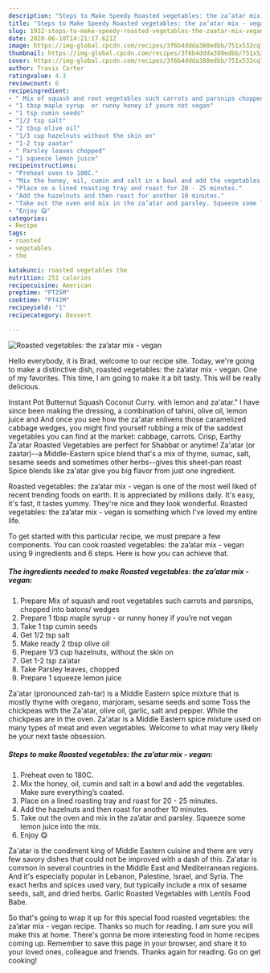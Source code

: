 ```yaml
---
description: "Steps to Make Speedy Roasted vegetables: the za’atar mix - vegan"
title: "Steps to Make Speedy Roasted vegetables: the za’atar mix - vegan"
slug: 1932-steps-to-make-speedy-roasted-vegetables-the-zaatar-mix-vegan
date: 2020-06-10T14:21:17.621Z
image: https://img-global.cpcdn.com/recipes/3f6b4ddda380edbb/751x532cq70/roasted-vegetables-the-zaatar-mix-vegan-recipe-main-photo.jpg
thumbnail: https://img-global.cpcdn.com/recipes/3f6b4ddda380edbb/751x532cq70/roasted-vegetables-the-zaatar-mix-vegan-recipe-main-photo.jpg
cover: https://img-global.cpcdn.com/recipes/3f6b4ddda380edbb/751x532cq70/roasted-vegetables-the-zaatar-mix-vegan-recipe-main-photo.jpg
author: Travis Carter
ratingvalue: 4.3
reviewcount: 6
recipeingredient:
- " Mix of squash and root vegetables such carrots and parsnips chopped into batons wedges"
- "1 tbsp maple syrup  or runny honey if youre not vegan"
- "1 tsp cumin seeds"
- "1/2 tsp salt"
- "2 tbsp olive oil"
- "1/3 cup hazelnuts without the skin on"
- "1-2 tsp zaatar"
- " Parsley leaves chopped"
- "1 squeeze lemon juice"
recipeinstructions:
- "Preheat oven to 180C."
- "Mix the honey, oil, cumin and salt in a bowl and add the vegetables. Make sure everything’s coated."
- "Place on a lined roasting tray and roast for 20 - 25 minutes."
- "Add the hazelnuts and then roast for another 10 minutes."
- "Take out the oven and mix in the za’atar and parsley. Squeeze some lemon juice into the mix."
- "Enjoy 😋"
categories:
- Recipe
tags:
- roasted
- vegetables
- the

katakunci: roasted vegetables the 
nutrition: 251 calories
recipecuisine: American
preptime: "PT25M"
cooktime: "PT42M"
recipeyield: "1"
recipecategory: Dessert

---
```



![Roasted vegetables: the za’atar mix - vegan](https://img-global.cpcdn.com/recipes/3f6b4ddda380edbb/751x532cq70/roasted-vegetables-the-zaatar-mix-vegan-recipe-main-photo.jpg)

Hello everybody, it is Brad, welcome to our recipe site. Today, we're going to make a distinctive dish, roasted vegetables: the za’atar mix - vegan. One of my favorites. This time, I am going to make it a bit tasty. This will be really delicious.

Instant Pot Butternut Squash Coconut Curry. with lemon and za&#39;atar.&#34; I have since been making the dressing, a combination of tahini, olive oil, lemon juice and And once you see how the za&#39;atar enlivens those caramelized cabbage wedges, you might find yourself rubbing a mix of the saddest vegetables you can find at the market: cabbage, carrots. Crisp, Earthy Za&#39;atar Roasted Vegetables are perfect for Shabbat or anytime! Za&#39;atar (or zaatar)--a Middle-Eastern spice blend that&#39;s a mix of thyme, sumac, salt, sesame seeds and sometimes other herbs--gives this sheet-pan roast Spice blends like za&#39;atar give you big flavor from just one ingredient.

Roasted vegetables: the za’atar mix - vegan is one of the most well liked of recent trending foods on earth. It is appreciated by millions daily. It's easy, it's fast, it tastes yummy. They're nice and they look wonderful. Roasted vegetables: the za’atar mix - vegan is something which I've loved my entire life.


To get started with this particular recipe, we must prepare a few components. You can cook roasted vegetables: the za’atar mix - vegan using 9 ingredients and 6 steps. Here is how you can achieve that.

<!--inarticleads1-->

##### The ingredients needed to make Roasted vegetables: the za’atar mix - vegan:

1. Prepare  Mix of squash and root vegetables such carrots and parsnips, chopped into batons/ wedges
1. Prepare 1 tbsp maple syrup - or runny honey if you’re not vegan
1. Take 1 tsp cumin seeds
1. Get 1/2 tsp salt
1. Make ready 2 tbsp olive oil
1. Prepare 1/3 cup hazelnuts, without the skin on
1. Get 1-2 tsp za’atar
1. Take  Parsley leaves, chopped
1. Prepare 1 squeeze lemon juice


Za&#39;atar (pronounced zah-tar) is a Middle Eastern spice mixture that is mostly thyme with oregano, marjoram, sesame seeds and some Toss the chickpeas with the Za&#39;atar, olive oil, garlic, salt and pepper. While the chickpeas are in the oven. Za&#39;atar is a Middle Eastern spice mixture used on many types of meat and even vegetables. Welcome to what may very likely be your next taste obsession. 

<!--inarticleads2-->

##### Steps to make Roasted vegetables: the za’atar mix - vegan:

1. Preheat oven to 180C.
1. Mix the honey, oil, cumin and salt in a bowl and add the vegetables. Make sure everything’s coated.
1. Place on a lined roasting tray and roast for 20 - 25 minutes.
1. Add the hazelnuts and then roast for another 10 minutes.
1. Take out the oven and mix in the za’atar and parsley. Squeeze some lemon juice into the mix.
1. Enjoy 😋


Za&#39;atar is the condiment king of Middle Eastern cuisine and there are very few savory dishes that could not be improved with a dash of this. Za&#39;atar is common in several countries in the Middle East and Mediterranean regions. And it&#39;s especially popular in Lebanon, Palestine, Israel, and Syria. The exact herbs and spices used vary, but typically include a mix of sesame seeds, salt, and dried herbs. Garlic Roasted Vegetables with Lentils Food Babe. 

So that's going to wrap it up for this special food roasted vegetables: the za’atar mix - vegan recipe. Thanks so much for reading. I am sure you will make this at home. There's gonna be more interesting food in home recipes coming up. Remember to save this page in your browser, and share it to your loved ones, colleague and friends. Thanks again for reading. Go on get cooking!
